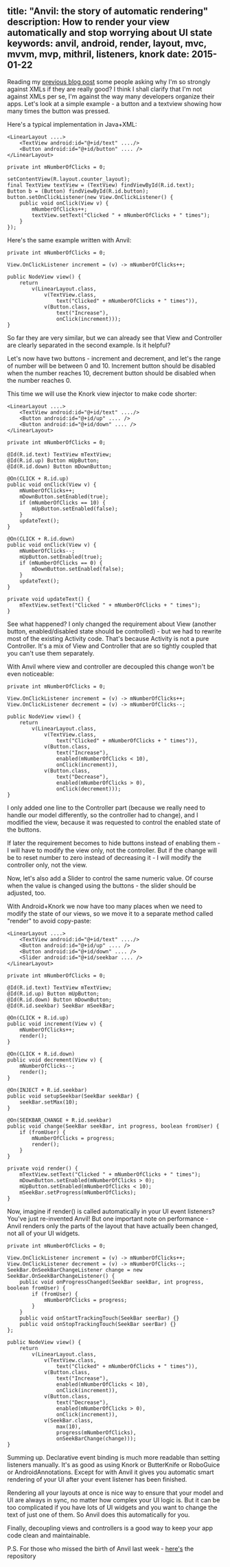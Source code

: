 title: "Anvil: the story of automatic rendering"
description: How to render your view automatically and stop worrying about UI state
keywords: anvil, android, render, layout, mvc, mvvm, mvp, mithril, listeners, knork
date: 2015-01-22
---
Reading my [previous blog post](/blog/android-mvx.html) some people asking why I'm so strongly against
XMLs if they are really good? I think I shall clarify that I'm not against XMLs
per se, I'm against the way many developers organize their apps. Let's look at
a simple example - a button and a textview showing how many times the button
was pressed.

Here's a typical implementation in Java+XML:

	<LinearLayout ....>
		<TextView android:id="@+id/text" ..../>
		<Button android:id="@+id/button" .... />
	</LinearLayout>

	private int mNumberOfClicks = 0;

	setContentView(R.layout.counter_layout);
	final TextView textView = (TextView) findViewById(R.id.text);
	Button b = (Button) findViewById(R.id.button);
	button.setOnClickListener(new View.OnClickListener() {
		public void onClick(View v) {
			mNumberOfClicks++;
			textView.setText("Clicked " + mNumberOfClicks + " times");
		}
	});

Here's the same example written with Anvil:
	
	private int mNumberOfClicks = 0;

	View.OnClickListener increment = (v) -> mNumberOfClicks++;

	public NodeView view() {
		return
			v(LinearLayout.class,
				v(TextView.class,
					text("Clicked" + mNumberOfClicks + " times")),
				v(Button.class,
					text("Increase"),
					onClick(increment)));
	}

So far they are very similar, but we can already see that View and Controller
are clearly separated in the second example. Is it helpful?

Let's now have two buttons - increment and decrement, and let's the range of
number will be between 0 and 10. Increment button should be disabled when the
number reaches 10, decrement button should be disabled when the number reaches
0.

This time we will use the Knork view injector to make code shorter:

	<LinearLayout ....>
		<TextView android:id="@+id/text" ..../>
		<Button android:id="@+id/up" .... />
		<Button android:id="@+id/down" .... />
	</LinearLayout>

	private int mNumberOfClicks = 0;

	@Id(R.id.text) TextView mTextView;
	@Id(R.id.up) Button mUpButton;
	@Id(R.id.down) Button mDownButton;

	@On(CLICK + R.id.up)
	public void onClick(View v) {
		mNumberOfClicks++;
		mDownButton.setEnabled(true);
		if (mNumberOfClicks == 10) {
			mUpButton.setEnabled(false);
		}
		updateText();
	}

	@On(CLICK + R.id.down)
	public void onClick(View v) {
		mNumberOfClicks--;
		mUpButton.setEnabled(true);
		if (mNumberOfClicks == 0) {
			mDownButton.setEnabled(false);
		}
		updateText();
	}

	private void updateText() {
		mTextView.setText("Clicked " + mNumberOfClicks + " times");
	}

See what happened? I only changed the requirement about View (another button,
enabled/disabled state should be controlled) - but we had to rewrite most of
the existing Activity code. That's because Activity is not a pure Controller.
It's a mix of View and Controller that are so tightly coupled that you can't
use them separately.

With Anvil where view and controller are decoupled this change won't be even
noticeable:

	private int mNumberOfClicks = 0;

	View.OnClickListener increment = (v) -> mNumberOfClicks++;
	View.OnClickListener decrement = (v) -> mNumberOfClicks--;

	public NodeView view() {
		return
			v(LinearLayout.class,
				v(TextView.class,
					text("Clicked" + mNumberOfClicks + " times")),
				v(Button.class,
					text("Increase"),
					enabled(mNumberOfClicks < 10),
					onClick(increment)),
				v(Button.class,
					text("Decrease"),
					enabled(mNumberOfClicks > 0),
					onClick(decrement)));
	}

I only added one line to the Controller part (because we really need to handle
our model differently, so the controller had to change), and I modified the
view, because it was requested to control the enabled state of the buttons.

If later the requirement becomes to hide buttons instead of enabling them - I
will have to modify the view only, not the controller. But if the change will
be to reset number to zero instead of decreasing it - I will modify the
controller only, not the view.

Now, let's also add a Slider to control the same numeric value. Of course when
the value is changed using the buttons - the slider should be adjusted, too.

With Android+Knork we now have too many places when we need to modify the state
of our views, so we move it to a separate method called "render" to avoid
copy-paste:

	<LinearLayout ....>
		<TextView android:id="@+id/text" ..../>
		<Button android:id="@+id/up" .... />
		<Button android:id="@+id/down" .... />
		<Slider android:id="@+id/seekbar .... />
	</LinearLayout>

	private int mNumberOfClicks = 0;

	@Id(R.id.text) TextView mTextView;
	@Id(R.id.up) Button mUpButton;
	@Id(R.id.down) Button mDownButton;
	@Id(R.id.seekbar) SeekBar mSeekBar;

	@On(CLICK + R.id.up)
	public void increment(View v) {
		mNumberOfClicks++;
		render();
	}

	@On(CLICK + R.id.down)
	public void decrement(View v) {
		mNumberOfClicks--;
		render();
	}

	@On(INJECT + R.id.seekbar)
	public void setupSeekbar(SeekBar seekBar) {
		seekBar.setMax(10);
	}

	@On(SEEKBAR_CHANGE + R.id.seekbar)
	public void change(SeekBar seekBar, int progress, boolean fromUser) {
		if (fromUser) {
			mNumberOfClicks = progress;
			render();
		}
	}

	private void render() {
		mTextView.setText("Clicked " + mNumberOfClicks + " times");
		mDownButton.setEnabled(mNumberOfClicks > 0);
		mUpButton.setEnabled(mNumberOfClicks < 10);
		mSeekBar.setProgress(mNumberOfClicks);
	}

Now, imagine if render() is called automatically in your UI event listeners?
You've just re-invented Anvil! But one important note on performance - Anvil
renders only the parts of the layout that have actually been changed, not all
of your UI widgets.

	private int mNumberOfClicks = 0;

	View.OnClickListener increment = (v) -> mNumberOfClicks++;
	View.OnClickListener decrement = (v) -> mNumberOfClicks--;
	SeekBar.OnSeekBarChangeListener change = new SeekBar.OnSeekBarChangeListener() {
		public void onProgressChanged(SeekBar seekBar, int progress, boolean fromUser) {
			if (fromUser) {
				mNumberOfClicks = progress;
			}
		}
		public void onStartTrackingTouch(SeekBar seerBar) {}
		public void onStopTrackingTouch(SeekBar seerBar) {}
	};

	public NodeView view() {
		return
			v(LinearLayout.class,
				v(TextView.class,
					text("Clicked" + mNumberOfClicks + " times")),
				v(Button.class,
					text("Increase"),
					enabled(mNumberOfClicks < 10),
					onClick(increment)),
				v(Button.class,
					text("Decrease"),
					enabled(mNumberOfClicks > 0),
					onClick(increment)),
				v(SeekBar.class,
					max(10),
					progress(mNumberOfClicks),
					onSeekBarChange(change)));
	}

Summing up. Declarative event binding is much more readable than setting
listeners manually. It's as good as using Knork or ButterKnife or RoboGuice or
AndroidAnnotations. Except for with Anvil it gives you automatic smart
rendering of your UI after your event listener has been finished.

Rendering all your layouts at once is nice way to ensure that your model and UI
are always in sync, no matter how complex your UI logic is. But it can be too
complicated if you have lots of UI widgets and you want to change the text of
just one of them. So Anvil does this automatically for you.

Finally, decoupling views and controllers is a good way to keep your app code
clean and maintainable.

P.S. For those who missed the birth of Anvil last week -
[here's](https://github.com/zserge/android-virtual-layout) the repository




